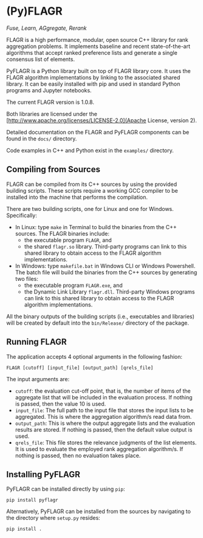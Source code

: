 # (Py)FLAGR

*Fuse, Learn, AGgregate, Rerank*

FLAGR is a high performance, modular, open source C++ library for rank aggregation problems. It implements baseline and recent state-of-the-art algorithms that accept ranked preference lists and generate a single consensus list of elements.

PyFLAGR is a Python library built on top of FLAGR library core. It uses the FLAGR algorithm implementations by linking to the associated shared library. It can be easily installed with pip and used in standard Python programs and Jupyter notebooks.

The current FLAGR version is 1.0.8.

Both libraries are licensed under the [http://www.apache.org/licenses/LICENSE-2.0](Apache License, version 2).

Detailed documentation on the FLAGR and PyFLAGR components can be found in the `docs/` directory.

Code examples in C++ and Python exist in the `examples/` directory.


## Compiling from Sources

FLAGR can be compiled from its C++ sources by using the provided building scripts. These scripts require a working GCC compiler to be installed into the machine that performs the compilation.

There are two building scripts, one for Linux and one for Windows. Specifically:

* In Linux: type `make` in Terminal to build the binaries from the C++ sources. The FLAGR binaries include:
  * the executable program `FLAGR`, and
  * the shared `flagr.so` library. Third-party programs can link to this shared library to obtain access to the FLAGR algorithm implementations.
* In Windows: type `makefile.bat` in Windows CLI or Windows Powershell. The batch file will build the binaries from the C++ sources by generating two files:
  * the executable program `FLAGR.exe`, and
  * the Dynamic Link Library `flagr.dll`. Third-party Windows programs can link to this shared library to obtain access to the FLAGR algorithm implementations.

All the binary outputs of the building scripts (i.e., executables and libraries) will be created by default into the `bin/Release/` directory of the package.

## Running FLAGR

The application accepts 4 optional arguments in the following fashion:

`FLAGR [cutoff] [input_file] [output_path] [qrels_file]`

The input arguments are:

* `cutoff`: the evaluation cut-off point, that is, the number of items of the aggregate list that will be included in the evaluation process. If nothing is passed, then the value 10 is used.
* `input_file`: The full path to the input file that stores the input lists to be aggregated. This is where the aggregation algorithm/s read data from.
* `output_path`: This is where the output aggregate lists and the evaluation results are stored. If nothing is passed, then the default value output is used.
* `qrels_file`: This file stores the relevance judgments of the list elements. It is used to evaluate the employed rank aggregation algorithm/s. If nothing is passed, then no evaluation takes place.


## Installing PyFLAGR

PyFLAGR can be installed directly by using `pip`:

`pip install pyflagr`

Alternatively, PyFLAGR can be installed from the sources by navigating to the directory where `setup.py` resides:

`pip install .`

